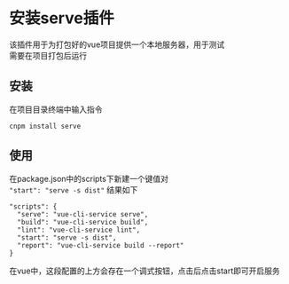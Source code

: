 # 安装serve插件

该插件用于为打包好的vue项目提供一个本地服务器，用于测试  
需要在项目打包后运行

## 安装

在项目目录终端中输入指令  

``cnpm install serve``  

## 使用

在package.json中的scripts下新建一个键值对  
``"start": "serve -s dist"``
结果如下

    "scripts": {
      "serve": "vue-cli-service serve",
      "build": "vue-cli-service build",
      "lint": "vue-cli-service lint",
      "start": "serve -s dist",
      "report": "vue-cli-service build --report"
    }

在vue中，这段配置的上方会存在一个调式按钮，点击后点击start即可开启服务